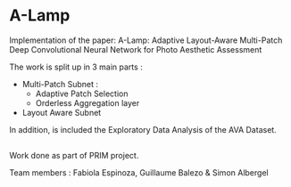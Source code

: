 # A-Lamp

Implementation of the paper: A-Lamp: Adaptive Layout-Aware Multi-Patch Deep Convolutional Neural Network for Photo Aesthetic Assessment

The work is split up in 3 main parts :
  * Multi-Patch Subnet : 
      * Adaptive Patch Selection 
      * Orderless Aggregation layer 
  * Layout Aware Subnet 
  
In addition, is included the Exploratory Data Analysis of the AVA Dataset.

##

Work done as part of PRIM project. 

Team members : Fabiola Espinoza, Guillaume Balezo & Simon Albergel
